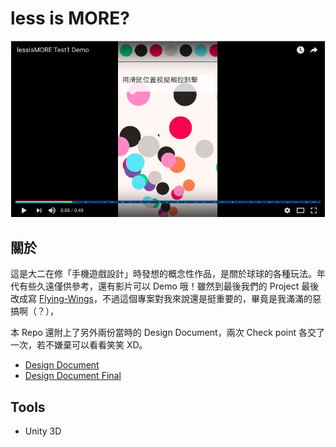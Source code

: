 # less is MORE?

[![](./youtube.png)](https://www.youtube.com/watch?v=5Mnc8Oet4lA)

## 關於

這是大二在修「手機遊戲設計」時發想的概念性作品，是關於球球的各種玩法。年代有些久遠僅供參考，還有影片可以 Demo 哦！雖然到最後我們的 Project 最後改成寫 [Flying-Wings](https://github.com/neson/Flying-Wings)，不過這個專案對我來說還是挺重要的，畢竟是我滿滿的惡搞啊（？），

本 Repo 還附上了另外兩份當時的 Design Document，兩次 Check point 各交了一次，若不嫌棄可以看看笑笑 XD。

* [Design Document](./DesignDocument.md)
* [Design Document Final](./FinalProjectDesignDocument.md)

## Tools

* Unity 3D
